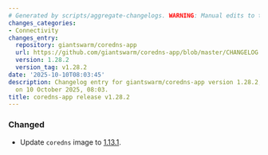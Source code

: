 ```yaml
---
# Generated by scripts/aggregate-changelogs. WARNING: Manual edits to this files will be overwritten.
changes_categories:
- Connectivity
changes_entry:
  repository: giantswarm/coredns-app
  url: https://github.com/giantswarm/coredns-app/blob/master/CHANGELOG.md#1282---2025-10-09
  version: 1.28.2
  version_tag: v1.28.2
date: '2025-10-10T08:03:45'
description: Changelog entry for giantswarm/coredns-app version 1.28.2, published
  on 10 October 2025, 08:03.
title: coredns-app release v1.28.2
---
```


### Changed
- Update `coredns` image to [1.13.1](https://github.com/coredns/coredns/releases/tag/v1.13.1).
